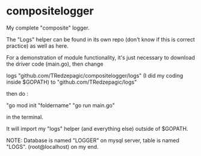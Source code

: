 # compositelogger
My complete "composite" logger.

The "Logs" helper can be found in its own repo (don't know if this is correct practice) as well as here.

For a demonstration of module functionality, it's just necessary to download the driver code (main.go), then change

logs "github.com/TRedzepagic/compositelogger/logs" (I did my coding inside $GOPATH) to
"github.com/TRedzepagic/logs"

then do :

"go mod init "foldername"
"go run main.go"

in the terminal.

It will import my "logs" helper (and everything else) outside of $GOPATH.

NOTE: Database is named "LOGGER" on mysql server, table is named "LOGS". (root@localhost) on my end.
